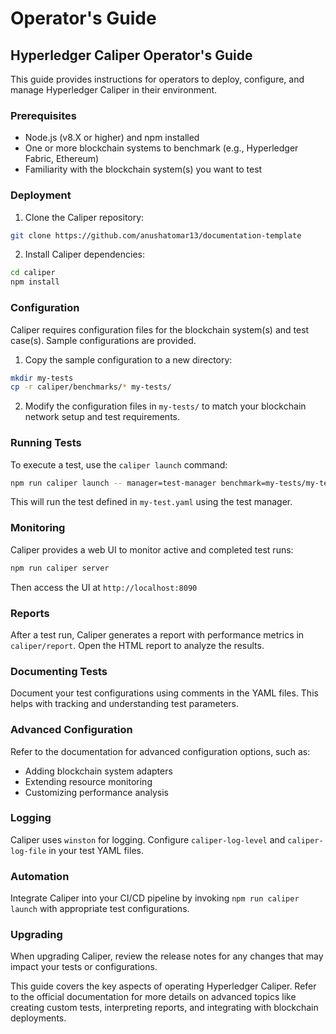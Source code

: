 # Operator's Guide


## Hyperledger Caliper Operator's Guide

This guide provides instructions for operators to deploy, configure, and manage Hyperledger Caliper in their environment.

### Prerequisites

- Node.js (v8.X or higher) and npm installed
- One or more blockchain systems to benchmark (e.g., Hyperledger Fabric, Ethereum)
- Familiarity with the blockchain system(s) you want to test

### Deployment

1. Clone the Caliper repository:

```bash
git clone https://github.com/anushatomar13/documentation-template
```

2. Install Caliper dependencies: 

```bash
cd caliper
npm install
```

### Configuration

Caliper requires configuration files for the blockchain system(s) and test case(s). Sample configurations are provided.

1. Copy the sample configuration to a new directory:

```bash
mkdir my-tests
cp -r caliper/benchmarks/* my-tests/
```

2. Modify the configuration files in `my-tests/` to match your blockchain network setup and test requirements.

### Running Tests

To execute a test, use the `caliper launch` command:

```bash
npm run caliper launch -- manager=test-manager benchmark=my-tests/my-test.yaml
```

This will run the test defined in `my-test.yaml` using the test manager.

### Monitoring

Caliper provides a web UI to monitor active and completed test runs:

```bash
npm run caliper server
```

Then access the UI at `http://localhost:8090`

### Reports

After a test run, Caliper generates a report with performance metrics in `caliper/report`. Open the HTML report to analyze the results.

### Documenting Tests

Document your test configurations using comments in the YAML files. This helps with tracking and understanding test parameters.

### Advanced Configuration

Refer to the documentation for advanced configuration options, such as:

- Adding blockchain system adapters
- Extending resource monitoring
- Customizing performance analysis

### Logging

Caliper uses `winston` for logging. Configure `caliper-log-level` and `caliper-log-file` in your test YAML files.

### Automation

Integrate Caliper into your CI/CD pipeline by invoking `npm run caliper launch` with appropriate test configurations.

### Upgrading

When upgrading Caliper, review the release notes for any changes that may impact your tests or configurations.

This guide covers the key aspects of operating Hyperledger Caliper. Refer to the official documentation for more details on advanced topics like creating custom tests, interpreting reports, and integrating with blockchain deployments.
